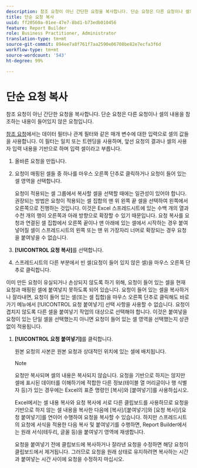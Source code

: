 ```yaml
---
description: 참조 요청이 아닌 간단한 요청을 복사합니다. 단순 요청은 다른 요청이나 셀의 내용을 참조하는 내용이 들어있지 않은 요청입니다.
title: 단순 요청 복사
uuid: ff20560a-01ee-47e7-8bd1-b73edb010456
feature: Report Builder
role: Business Practitioner, Administrator
translation-type: tm+mt
source-git-commit: 894ee7a8f761f7aa2590e06708be82e7ecfa3f6d
workflow-type: tm+mt
source-wordcount: '543'
ht-degree: 99%

---
```



# 단순 요청 복사

참조 요청이 아닌 간단한 요청을 복사합니다. 단순 요청은 다른 요청이나 셀의 내용을 참조하는 내용이 들어있지 않은 요청입니다.

[참조 요청](/help/analyze/report-builder/manage-requests/c-copy-requests/t-copy-referential-requests.md)에서는 데이터 필터나 관계 필터와 같은 매개 변수에 대한 입력으로 셀의 값들을 사용합니다. 이 필터는 일치 또는 트렌딩을 사용하며, 앞선 요청의 결과나 셀의 사용자 입력 내용을 기반으로 하며 입력 셀이라고 부릅니다.
1. 올바른 요청을 만듭니다.
1. 요청이 매핑된 셀들 중 하나를 마우스 오른쪽 단추로 클릭하거나 요청이 들어 있는 셀 영역을 선택합니다.

   요청이 적용되는 셀 그룹에서 복사할 셀을 선택할 때에는 일관성이 있어야 합니다. 권장되는 방법은 요청이 적용되는 셀 집합의 맨 위 왼쪽 끝 셀을 선택하여 왼쪽에서 오른쪽으로 진행하는 것입니다. 이것은 Excel 스프레드시트에 있는 수백 개의 열과 수천 개의 행이 오른쪽과 아래 방향으로 확장할 수 있기 때문입니다. 요청 복사를 요청과 연결된 셀 집합에서 오른쪽 끝이나 맨 아래에 있는 셀에서 시작하는 경우 붙여넣어질 셀이 스프레드시트의 왼쪽 또는 맨 위 가장자리 너머로 확장되는 경우 요청을 붙여넣을 수 없습니다.
1.  **[!UICONTROL 요청 복사]**&#x200B;를 선택합니다. 
1.  스프레드시트의 다른 부분에서 빈 셀(요청이 들어 있지 않은 셀)을 마우스 오른쪽 단추로 클릭합니다. 

   이미 만든 요청이 유실되거나 손상되지 않도록 하기 위해, 요청이 들어 있는 셀을 현재 요청과 매핑된 셀에 붙여넣지 못하도록 되어 있습니다. 요청이 들어 있는 셀을 복사하거나 잘라내면, 요청이 들어 있는 셀(또는 셀 집합)을 마우스 오른쪽 단추로 클릭해도 바로 가기 메뉴에서 [!UICONTROL 요청 붙여넣기] 선택 사항을 사용할 수 없습니다. 요청이 겹치지 않도록 다른 셀을 붙여넣기 작업의 대상으로 선택해야 합니다. 이것은 붙여넣을 요청이 있는 단일 셀을 선택했는지 아니면 요청이 들어 있는 셀 영역을 선택했는지 상관없이 적용됩니다.
1. **[!UICONTROL 요청 붙여넣기]**&#x200B;를 클릭합니다.

   원본 요청의 사본은 원본 요청과 상대적인 위치에 있는 셀에 배치됩니다.

   >[!NOTE]
   >
   >요청만 복사되며 셀의 내용은 복사되지 않습니다. 요청을 기반으로 하지는 않지만 셀에 표시된 데이터를 이해하기에 적합한 다른 정보(테이블 열 머리글이나 행 식별자 등)가 있는 경우에는 Excel의 표준 명령인 [복사]와 [붙여넣기]를 사용하십시오.

   Excel에서는 셀 내용 복사와 요청 복사에 서로 다른 클립보드를 사용하므로 요청을 기반으로 하지 않는 셀 내용을 복사한 다음에 [복사]/[붙여넣기]와 [요청 복사]/[요청 붙여넣기]를 연이어 수행하여 요청을 복사할 수 있습니다. 하지만 스프레드시트의 요청에 서식을 적용한 다음 복사 및 붙여넣기를 수행하면, Report Builder에서는 원래 서식(테두리, 글꼴 등)을 붙여넣기 영역에 재생합니다.

   요청을 붙여넣기 전에 클립보드에 복사하거나 잘라낸 요청을 수정하면 해당 요청이 클립보드에서 제거됩니다. 그러므로 요청을 원래 상태로 유지하려면 복사하는 시간과 붙여넣는 시간 사이에 요청을 수정하지 마십시오.
